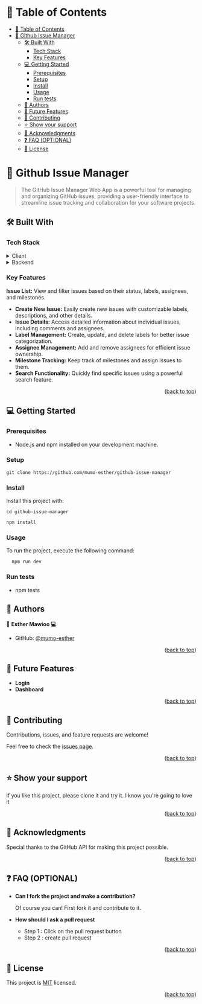 # 📗 Table of Contents

- [📗 Table of Contents](#-table-of-contents)
- [📖 Github Issue Manager](#-about-project)
  - [🛠 Built With ](#-built-with-)
    - [Tech Stack ](#tech-stack-)
    - [Key Features ](#key-features-)
  - [💻 Getting Started ](#-getting-started-)
    - [Prerequisites](#prerequisites)
    - [Setup](#setup)
    - [Install](#install)
    - [Usage](#usage)
    - [Run tests](#run-tests)
  - [👥 Authors ](#-authors-)
  - [🔭 Future Features ](#-future-features-)
  - [🤝 Contributing ](#-contributing-)
  - [⭐️ Show your support ](#️-show-your-support-)
  - [🙏 Acknowledgments ](#-acknowledgments-)
  - [❓ FAQ (OPTIONAL) ](#-faq-optional-)
  - [📝 License ](#-license-)

<!-- PROJECT DESCRIPTION -->

# 📖 Github Issue Manager<a name="about-project"></a>

> The GitHub Issue Manager Web App is a powerful tool for managing and organizing GitHub issues, providing a user-friendly interface to streamline issue tracking and collaboration for your software projects.

## 🛠 Built With <a name="built-with"></a>

### Tech Stack <a name="tech-stack"></a>

<details>
  <summary>Client</summary>
  <ul>
    <li>Nextjs</li>
    <li>Tailwind Css</li>
    <li>Typescript</li>
  </ul>
</details>

<details>
  <summary>Backend</summary>
  <ul>
    <li>>Github API</li>
  </ul>
</details>


### Key Features <a name="key-features"></a>

 **Issue List:** View and filter issues based on their status, labels, assignees, and milestones.
- **Create New Issue:** Easily create new issues with customizable labels, descriptions, and other details.
- **Issue Details:** Access detailed information about individual issues, including comments and assignees.
- **Label Management:** Create, update, and delete labels for better issue categorization.
- **Assignee Management:** Add and remove assignees for efficient issue ownership.
- **Milestone Tracking:** Keep track of milestones and assign issues to them.
- **Search Functionality:** Quickly find specific issues using a powerful search feature.

<p align="right">(<a href="#readme-top">back to top</a>)</p>

## 💻 Getting Started <a name="getting-started"></a>

### Prerequisites

- Node.js and npm installed on your development machine.

### Setup

```
git clone https://github.com/mumo-esther/github-issue-manager
```

### Install

Install this project with:

```
cd github-issue-manager

npm install

```

### Usage

To run the project, execute the following command:

```
  npm run dev
```

### Run tests

- npm tests

<!-- AUTHORS -->

## 👥 Authors <a name="authors"></a>

👤 **Esther Mawioo 💻**

- GitHub: [@mumo-esther](https://github.com/mumo-esther/)

<p align="right">(<a href="#readme-top">back to top</a>)</p>

<!-- FUTURE FEATURES -->

## 🔭 Future Features <a name="future-features"></a>

- **Login**
- **Dashboard**

<p align="right">(<a href="#readme-top">back to top</a>)</p>

<!-- CONTRIBUTING -->

## 🤝 Contributing <a name="contributing"></a>

Contributions, issues, and feature requests are welcome!

Feel free to check the [issues page](../../issues/).

<p align="right">(<a href="#readme-top">back to top</a>)</p>

<!-- SUPPORT -->

## ⭐️ Show your support <a name="support"></a>

If you like this project, please clone it and try it. I know you're going to love it

<p align="right">(<a href="#readme-top">back to top</a>)</p>

<!-- ACKNOWLEDGEMENTS -->

## 🙏 Acknowledgments <a name="acknowledgements"></a>

Special thanks to the GitHub API for making this project possible.

<p align="right">(<a href="#readme-top">back to top</a>)</p>

<!-- FAQ (optional) -->

## ❓ FAQ (OPTIONAL) <a name="faq"></a>

- **Can I fork the project and make a contribution?**

  Of course you can! First fork it and contribute to it.

- **How should I ask a pull request**

  - Step 1 : Click on the pull request button
  - Step 2 : create pull request

<p align="right">(<a href="#readme-top">back to top</a>)</p>

<!-- LICENSE -->

## 📝 License <a name="license"></a>

This project is [MIT]('./LICENSE') licensed.

<p align="right">(<a href="#readme-top">back to top</a>)</p>
